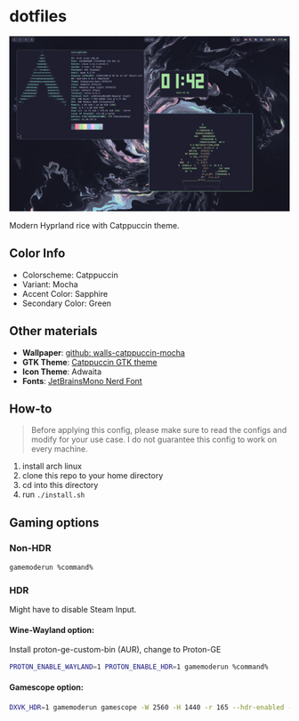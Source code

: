 # dotfiles

![A screenshot of my rice](./screenshot.png)

Modern Hyprland rice with Catppuccin theme.

## Color Info

- Colorscheme: Catppuccin
- Variant: Mocha
- Accent Color: Sapphire
- Secondary Color: Green

## Other materials

- **Wallpaper**: [github: walls-catppuccin-mocha](https://github.com/orangci/walls-catppuccin-mocha/blob/master/abstract-swirls.jpg)
- **GTK Theme**: [Catppuccin GTK theme](https://github.com/Fausto-Korpsvart/Catppuccin-GTK-Theme)
- **Icon Theme**: Adwaita
- **Fonts**: [JetBrainsMono Nerd Font](https://www.nerdfonts.com/font-downloads)

## How-to

> Before applying this config, please make sure to read the configs and modify for your use case. I do not guarantee this config to work on every machine.

1. install arch linux
2. clone this repo to your home directory
3. cd into this directory
4. run `./install.sh`

## Gaming options

### Non-HDR

```bash
gamemoderun %command%
```

### HDR

Might have to disable Steam Input.

#### Wine-Wayland option:

Install proton-ge-custom-bin (AUR), change to Proton-GE

```bash
PROTON_ENABLE_WAYLAND=1 PROTON_ENABLE_HDR=1 gamemoderun %command%
```

#### Gamescope option:

```bash
DXVK_HDR=1 gamemoderun gamescope -W 2560 -H 1440 -r 165 --hdr-enabled -f -- %command%
```
